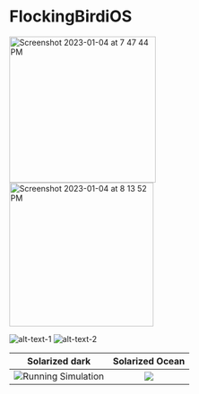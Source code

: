 # FlockingBirdiOS

<img width="261" alt="Screenshot 2023-01-04 at 7 47 44 PM" src="https://user-images.githubusercontent.com/42614895/210679456-602c226f-919e-495d-8ec6-48e27f57df55.png">
<img width="257" alt="Screenshot 2023-01-04 at 8 13 52 PM" src="https://user-images.githubusercontent.com/42614895/210679564-6ad916df-0266-439e-a4d8-739f05bea786.png">

![alt-text-1](https://user-images.githubusercontent.com/42614895/210679456-602c226f-919e-495d-8ec6-48e27f57df55.png "Running Simulation") ![alt-text-2](https://user-images.githubusercontent.com/42614895/210679564-6ad916df-0266-439e-a4d8-739f05bea786.png "Simulation Settings")

Solarized dark             |  Solarized Ocean
:-------------------------:|:-------------------------:
![](https://user-images.githubusercontent.com/42614895/210679456-602c226f-919e-495d-8ec6-48e27f57df55.png "Running Simulation")  |  ![](https://user-images.githubusercontent.com/42614895/210679564-6ad916df-0266-439e-a4d8-739f05bea786.png)

